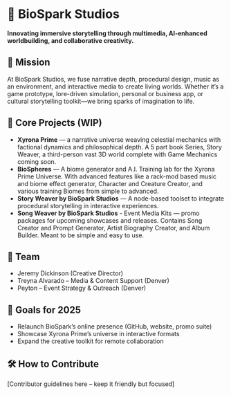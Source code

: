 # 🌟 BioSpark Studios

**Innovating immersive storytelling through multimedia, AI-enhanced worldbuilding, and collaborative creativity.**

## 🚀 Mission
At BioSpark Studios, we fuse narrative depth, procedural design, music as an environment, and interactive media to create living worlds. Whether it’s a game prototype, lore-driven simulation, personal or business app, or cultural storytelling toolkit—we bring sparks of imagination to life.

## 🧠 Core Projects (WIP)
- **Xyrona Prime** — a narrative universe weaving celestial mechanics with factional dynamics and philosophical depth.  A 5 part book Series, Story Weaver, a third-person vast 3D world complete with Game Mechanics coming soon.
- **BioSpheres** — A biome generator and A.I. Training lab for the Xyrona Prime Universe.  With advanced features like a rack-mod based music and biome effect generator, Character and Creature Creator, and various training Biomes from simple to advanced.
- **Story Weaver by BioSpark Studios** — A node-based toolset to integrate procedural storytelling in interactive experiences.
- **Song Weaver by BioSpark Studios** - Event Media Kits — promo packages for upcoming showcases and releases.  Contains Song Creator and Prompt Generator, Artist Biography Creator, and Album Builder.  Meant to be simple and easy to use.

## 👥 Team
- Jeremy Dickinson (Creative Director)
- Treyna Alvarado – Media & Content Support (Denver)
- Peyton – Event Strategy & Outreach (Denver)


## 🎯 Goals for 2025
- Relaunch BioSpark’s online presence (GitHub, website, promo suite)
- Showcase Xyrona Prime’s universe in interactive formats
- Expand the creative toolkit for remote collaboration

## 🛠️ How to Contribute
[Contributor guidelines here – keep it friendly but focused]

